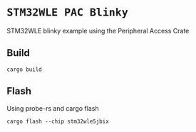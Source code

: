 # `STM32WLE PAC Blinky`

STM32WLE blinky example using the Peripheral Access Crate

## Build

```
cargo build
```

## Flash

Using probe-rs and cargo flash

```
cargo flash --chip stm32wle5jbix
```

